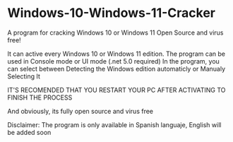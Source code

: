 # Windows-10-Windows-11-Cracker
A program for cracking Windows 10 or Windows 11 Open Source and virus free!

It can active every Windows 10 or Windows 11 edition.
The program can be used in Console mode or UI mode (.net 5.0 required)
In the program, you can select between Detecting the Windows edition automaticly or Manualy Selecting It

IT'S RECOMENDED THAT YOU RESTART YOUR PC AFTER ACTIVATING TO FINISH THE PROCESS

And obviously, its fully open source and virus free

Disclaimer: The program is only available in Spanish languaje, English will be added soon
